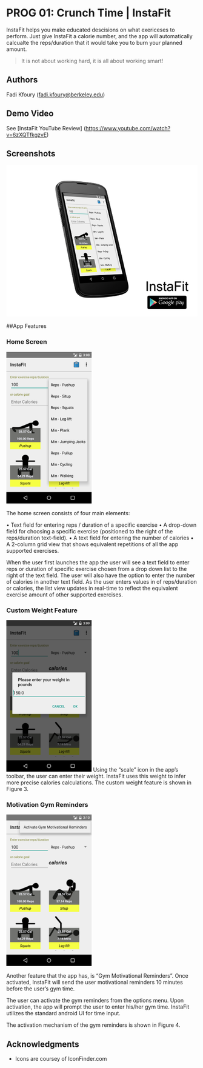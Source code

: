# PROG 01: Crunch Time | InstaFit

InstaFit helps you make educated descisions on what exericeses to perform. Just give InstaFit a calorie number, and the app will automatically calcualte the reps/duration that it would take you to burn your planned amount.

> It is not about working hard, it is all about working smart!

## Authors

Fadi Kfoury ([fadi.kfoury@berkeley.edu](mailto:fadi.kfoury@berkeley.edu))

## Demo Video

See [InstaFit YouTube Review] (https://www.youtube.com/watch?v=6zXQTfkgzvE)

## Screenshots

<img src="screenshots/main.png" height="400" alt="Screenshot"/>

##App Features

### Home Screen
<img src="screenshots/shot_2.png" height="400" alt="Screenshot"/>

The home screen consists of four main elements:

•	Text field for entering reps / duration of a specific exercise
•	A drop-down field for choosing a specific exercise (positioned to the right of the reps/duration text-field).
•	A text field for entering the number of calories
•	A 2-column grid view that shows equivalent repetitions of all the app supported exercises.

When the user first launches the app the user will see a text field to enter reps or duration of specific exercise chosen from a drop down list to the right of the text field. The user will also have the option to enter the number of calories in another text field.
As the user enters values in of reps/duration or calories, the list view updates in real-time to reflect the equivalent exercise amount of other supported exercises.

### Custom Weight Feature

<img src="screenshots/weight.png" height="400" alt="Screenshot"/>
Using the “scale” icon in the app’s toolbar, the user can enter their weight. InstaFit uses this weight to infer more precise calories calculations. The custom weight feature is shown in Figure 3.

### Motivation Gym Reminders

<img src="screenshots/moti.png" height="400" alt="Screenshot"/>

Another feature that the app has, is “Gym Motivational Reminders”. Once activated, InstaFit will send the user motivational reminders 10 minutes before the user’s gym time. 
 
The user can activate the gym reminders from  the options menu. Upon activation, the app will prompt the user to enter his/her gym time. InstaFit utilizes the standard android UI for time input. 

The activation mechanism of the gym reminders is shown in Figure 4.

## Acknowledgments

* Icons are coursey of IconFinder.com


